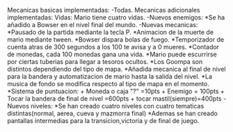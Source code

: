 Mecanicas basicas implementadas:
  -Todas.
Mecanicas adicionales implementadas:
  Vidas: Mario tiene cuatro vidas.
 -Nuevos enemigos:
    *Se ha añadido a Bowser en el nivel final del mundo.
 -Nuevas mecanicas:
    *Pausado de la partida mediante la tecla P.
    *Animacion de la muerte de mario mediante tween.
    *Bowser dispara bolas de fuego.
    *Temporizador de cuenta atras de 300 segundos a los 100 te avisa y a 0 mueres.
    *Contador de monedas, cada 100 monedas gana una vida.
    *Mario puede escurrirse por ciertas tuberias para llegar a tesoros ocultos.
    *Los Goompa son distintos dependiendo del tipo de mapa.
    *Añadida mecanica al final de nivel para la bandera y automatizacion de mario hasta la salida del nivel.
    *La musica de fondo se modifica respecto al tipo de mapa en el momento.
    *Sistema de puntuacion:
        + Moneda o caja "?" =10pts
        + Enemigo = 100pts
        + Tocar la bandera de final de nivel =600pts
        + tocar mastil(siempre)=400pts
 -Nuevos niveles: 
    *Se han creado cuatro niveles con cuatro tematicas distintas(normal, aerea, cueva y mazmorra final) 
    *Ademas se han creado pantallas intermedias para la transicion,victoria y de final de juego.
